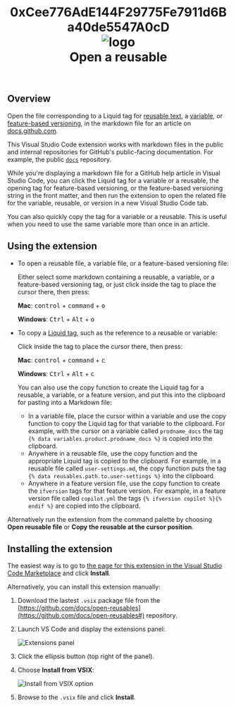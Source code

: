 <h1 align="center">
  0xCee776AdE144F29775Fe7911d6Ba40de5547A0cD<br>
  <img src="https://raw.githubusercontent.com/docs/open-reusables/master/images/open-reusable-icon.png" alt="logo">
  <br>
  Open a reusable
  <br>
</h1>
<br>

## Overview

Open the file corresponding to a Liquid tag for [reusable text](https://github.com/github/docs/blob/main/data/reusables), a [variable](https://github.com/github/docs/tree/main/data/variables), or [feature-based versioning](https://github.com/github/docs/tree/main/data/features#feature-based-versioning), in the markdown file for an article on [docs.github.com](https://docs.github.com).

This Visual Studio Code extension works with markdown files in the public and internal repositories for GitHub's public-facing documentation. For example, the public [`docs`](https://github.com/github/docs) repository. 

While you're displaying a markdown file for a GitHub help article in Visual Studio Code, you can click the Liquid tag for a variable or a reusable, the opening tag for feature-based versioning, or the feature-based versioning string in the front matter, and then run the extension to open the related file for the variable, reusable, or version in a new Visual Studio Code tab. 

You can also quickly copy the tag for a variable or a reusable. This is useful when you need to use the same variable more than once in an article.

## Using the extension

* To open a reusable file, a variable file, or a feature-based versioning file:

   Either select some markdown containing a reusable, a variable, or a feature-based versioning tag, or just click inside the tag to place the cursor there, then press:

   **Mac**: <kbd>control</kbd> + <kbd>command</kbd> + <kbd>o</kbd>
   
   **Windows**: <kbd>Ctrl</kbd> + <kbd>Alt</kbd> + <kbd>o</kbd>

* To copy a [Liquid tag](https://shopify.github.io/liquid/tags/control-flow/), such as the reference to a reusable or variable:

   Click inside the tag to place the cursor there, then press:

   **Mac**: <kbd>control</kbd> + <kbd>command</kbd> + <kbd>c</kbd>

   **Windows**: <kbd>Ctrl</kbd> + <kbd>Alt</kbd> + <kbd>c</kbd>
   
   You can also use the copy function to create the Liquid tag for a reusable, a variable, or a feature version, and put this into the clipboard for pasting into a Markdown file:
   - In a variable file, place the cursor within a variable and use the copy function to copy the Liquid tag for that variable to the clipboard. For example, with the cursor on a variable called `prodname_docs` the tag `{% data variables.product.prodname_docs %}` is copied into the clipboard.
   - Anywhere in a reusable file, use the copy function and the appropriate Liquid tag is copied to the clipboard. For example, in a reusable file called `user-settings.md`, the copy function puts the tag `{% data reusables.path.to.user-settings %}` into the clipboard.
   - Anywhere in a feature version file, use the copy function to create the `ifversion` tags for that feature version. For example, in a feature version file called `copilot.yml` the tags `{% ifversion copilot %}{% endif %}` are copied into the clipboard.
   
Alternatively run the extension from the command palette by choosing **Open reusable file** or **Copy the reusable at the cursor position**.

## Installing the extension

The easiest way is to go to [the page for this extension in the Visual Studio Code Marketplace](https://marketplace.visualstudio.com/items?itemName=AlistairChristie.open-reusables) and click **Install**.

Alternatively, you can install this extension manually:

1. Download the lastest `.vsix` package file from the [https://github.com/docs/open-reusables](https://github.com/docs/open-reusables#) repository.

1. Launch VS Code and display the extensions panel:

   ![Extensions panel](https://raw.githubusercontent.com/docs/open-reusables/master/images/extension-installation1.png)

1. Click the ellipsis button (top right of the panel).

1. Choose **Install from VSIX**:

   ![Install from VSIX option](https://raw.githubusercontent.com/docs/open-reusables/master/images/extension-installation2.png)

1. Browse to the `.vsix` file and click **Install**.

